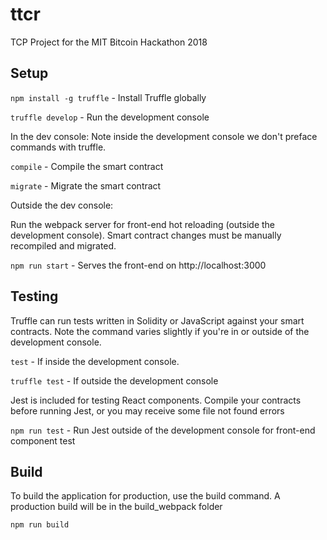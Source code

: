 # ttcr

TCP Project for the MIT Bitcoin Hackathon 2018

## Setup

`npm install -g truffle` - Install Truffle globally

`truffle develop` - Run the development console

In the dev console: Note inside the development console we don't preface commands with truffle.

`compile` - Compile the smart contract

`migrate` - Migrate the smart contract

Outside the dev console: 

Run the webpack server for front-end hot reloading (outside the development console). Smart contract changes must be manually recompiled and migrated.

`npm run start` - Serves the front-end on http://localhost:3000

## Testing

Truffle can run tests written in Solidity or JavaScript against your smart contracts. Note the command varies slightly if you're in or outside of the development console.

`test` - If inside the development console.

`truffle test` - If outside the development console

Jest is included for testing React components. Compile your contracts before running Jest, or you may receive some file not found errors

`npm run test` - Run Jest outside of the development console for front-end component test

## Build

To build the application for production, use the build command. A production build will be in the build_webpack folder

`npm run build`